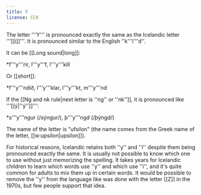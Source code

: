 ```yaml
---
title: Y
license: CC0
---
```


The letter '''Y''' is pronounced exactly the same as the Icelandic letter '''[[i]]'''. It is pronounced similar to the English ''k'''i'''d''.

It can be [[Long sound|long]]:

*f'''y'''rir, l'''y'''f, l'''y'''kill

Or [[short]]:

*f'''y'''ndið, l'''y'''klar, l'''y'''kt, m'''y'''nd

If the [[Ng and nk rule|next letter is ''ng'' or ''nk'']], it is pronounced like '''[[ý|''ý'']]''':

*s'''y'''ngur (/sýngur/), þ'''y'''ngd (/þýngd/)

The name of the letter is "ufsilon" (the name comes from the Greek name of the letter, [[w:upsilon|upsilon]]).

For historical reasons, Icelandic retains both ''y'' and ''i'' despite them being pronounced exactly the same. It is usually not possible to know which one to use without just memorizing the spelling. It takes years for Icelandic children to learn which words use ''y'' and which use ''i'', and it's quite common for adults to mix them up in certain words. It would be possible to remove the ''y'' from the language like was done with the letter [[Z]] in the 1970s, but few people support that idea.

